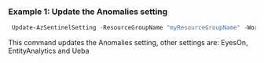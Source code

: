 ### Example 1: Update the Anomalies setting
```powershell
 Update-AzSentinelSetting -ResourceGroupName "myResourceGroupName" -WorkspaceName "myWorkspaceName" -SettingsName "Anomalies" -Enabled $true
```

This command updates the Anomalies setting, other settings are: EyesOn, EntityAnalytics and Ueba

